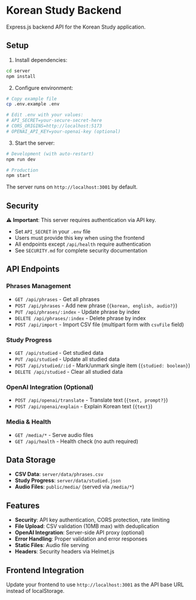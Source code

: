 # Korean Study Backend

Express.js backend API for the Korean Study application.

## Setup

1. Install dependencies:
```bash
cd server
npm install
```

2. Configure environment:
```bash
# Copy example file
cp .env.example .env

# Edit .env with your values:
# API_SECRET=your-secure-secret-here
# CORS_ORIGINS=http://localhost:5173
# OPENAI_API_KEY=your-openai-key (optional)
```

3. Start the server:
```bash
# Development (with auto-restart)
npm run dev

# Production
npm start
```

The server runs on `http://localhost:3001` by default.

## Security

⚠️ **Important**: This server requires authentication via API key.

- Set `API_SECRET` in your `.env` file
- Users must provide this key when using the frontend
- All endpoints except `/api/health` require authentication
- See `SECURITY.md` for complete security documentation

## API Endpoints

### Phrases Management
- `GET /api/phrases` - Get all phrases
- `POST /api/phrases` - Add new phrase (`{korean, english, audio?}`)
- `PUT /api/phrases/:index` - Update phrase by index
- `DELETE /api/phrases/:index` - Delete phrase by index
- `POST /api/import` - Import CSV file (multipart form with `csvFile` field)

### Study Progress
- `GET /api/studied` - Get studied data
- `PUT /api/studied` - Update all studied data
- `POST /api/studied/:id` - Mark/unmark single item (`{studied: boolean}`)
- `DELETE /api/studied` - Clear all studied data

### OpenAI Integration (Optional)
- `POST /api/openai/translate` - Translate text (`{text, prompt?}`)
- `POST /api/openai/explain` - Explain Korean text (`{text}`)

### Media & Health
- `GET /media/*` - Serve audio files
- `GET /api/health` - Health check (no auth required)

## Data Storage

- **CSV Data**: `server/data/phrases.csv`
- **Study Progress**: `server/data/studied.json`
- **Audio Files**: `public/media/` (served via `/media/*`)

## Features

- **Security**: API key authentication, CORS protection, rate limiting
- **File Upload**: CSV validation (10MB max) with deduplication
- **OpenAI Integration**: Server-side API proxy (optional)
- **Error Handling**: Proper validation and error responses
- **Static Files**: Audio file serving
- **Headers**: Security headers via Helmet.js

## Frontend Integration

Update your frontend to use `http://localhost:3001` as the API base URL instead of localStorage.